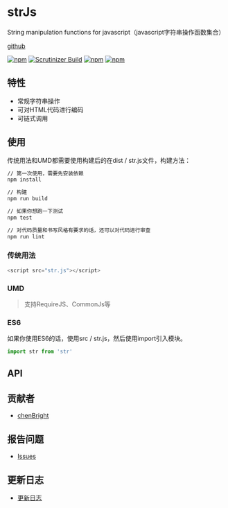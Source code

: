 # strJs

String manipulation functions for javascript（javascript字符串操作函数集合）

[github][4]

[![npm](https://img.shields.io/badge/node-6.9.1-brightgreen.svg)]() [![Scrutinizer Build](https://img.shields.io/scrutinizer/build/g/filp/whoops.svg?maxAge=2592000)]() [![npm](https://img.shields.io/badge/release-1.0.0-brightgreen.svg)]()  [![npm](https://img.shields.io/npm/l/express.svg?maxAge=2592000)]()

## 特性

- 常规字符串操作
- 可对HTML代码进行编码
- 可链式调用

## 使用

传统用法和UMD都需要使用构建后的在dist / str.js文件，构建方法：

```bash
// 第一次使用，需要先安装依赖
npm install

// 构建
npm run build

// 如果你想跑一下测试
npm test

// 对代码质量和书写风格有要求的话，还可以对代码进行审查
npm run lint
```

### 传统用法

```javascript
<script src="str.js"></script>
```

### UMD

>  支持RequireJS、CommonJs等

### ES6

如果你使用ES6的话，使用src / str.js，然后使用import引入模块。

```javascript
import str from 'str'
```

## API




## 贡献者

- [chenBright][1]

## 报告问题

- [Issues][2]

## 更新日志

- [更新日志][3]



[1]: https://github.com/chenBright
[2]: https://github.com/chenBright/strJS/issues
[3]: https://github.com/chenBright/strJS/blob/master/CHANGELOG.md
[4]: https://github.com/chenBright/strJS#typeiserrvariable
